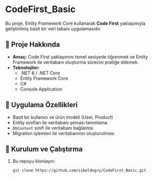 # CodeFirst_Basic

Bu proje, Entity Framework Core kullanarak **Code First** yaklaşımıyla geliştirilmiş basit bir veri tabanı uygulamasıdır.

## 🚀 Proje Hakkında

- **Amaç:** Code First yaklaşımını temel seviyede öğrenmek ve Entity Framework ile veritabanı oluşturma sürecini pratiğe dökmek.
- **Teknolojiler:**
  - .NET 6 / .NET Core
  - Entity Framework Core
  - C#
  - Console Application

## 🧱 Uygulama Özellikleri

- Basit bir kullanıcı ve ürün modeli (User, Product)
- Entity sınıfları ile veritabanı şeması tanımlama
- `DbContext` sınıfı ile veritabanı bağlantısı
- Migration işlemleri ile veritabanının oluşturulması

## 🔧 Kurulum ve Çalıştırma

1. Bu repoyu klonlayın:
   ```bash
   git clone https://github.com/sibeldogru/CodeFirst_Basic.git
